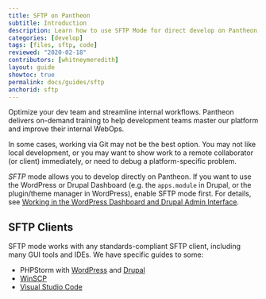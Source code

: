 ```yaml
---
title: SFTP on Pantheon
subtitle: Introduction
description: Learn how to use SFTP Mode for direct develop on Pantheon, and how to use SFTP connection information to upload files to your environments.
categories: [develop]
tags: [files, sftp, code]
reviewed: "2020-02-18"
contributors: [whitneymeredith]
layout: guide
showtoc: true
permalink: docs/guides/sftp
anchorid: sftp
---
```


<Enablement title="Get WebOps Training" link="https://pantheon.io/learn-pantheon?docs">

Optimize your dev team and streamline internal workflows. Pantheon delivers on-demand training to help development teams master our platform and improve their internal WebOps.

</Enablement>

In some cases, working via Git may not be the best option. You may not like local development, or you may want to show work to a remote collaborator (or client) immediately, or need to debug a platform-specific problem.

<dfn id="sftp">SFTP</dfn> mode allows you to develop directly on Pantheon. If you want to use the WordPress or Drupal Dashboard (e.g. the `apps.module` in Drupal, or the plugin/theme manager in WordPress), enable SFTP mode first. For details, see [Working in the WordPress Dashboard and Drupal Admin Interface](/cms-admin).

<Alert title="SFTP Mode Considerations" type="danger">


## SFTP Clients

SFTP mode works with any standards-compliant SFTP client, including many GUI tools and IDEs. We have specific guides to some:

- PHPStorm with [WordPress](/wordpress-phpstorm) and [Drupal](/drupal-phpstorm)
- [WinSCP](/winscp)
- [Visual Studio Code](/visual-studio-code)

